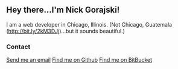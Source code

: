 ## Hey there...I'm Nick Gorajski!

I am a web developer in Chicago, Illinois.  (Not Chicago, Guatemala (http://bit.ly/2kM3DJj)...but it sounds beautiful.)

### Contact

[Send me an email](mailto:nickgorajski@gmail.com)
[Find me on Github](github.com/gorajski)
[Find me on BitBucket](github.com/gorajski)
